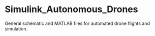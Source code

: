 # Simulink_Autonomous_Drones
General schematic and MATLAB files for automated drone flights and simulation.
